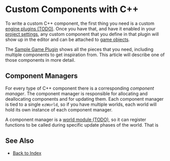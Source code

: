 # Custom Components with C++

To write a custom C++ component, the first thing you need is a custom [engine plugins (TODO)](engine-plugins.md). Once you have that, and have it enabled in your [project settings](../../projects/project-settings.md), any custom component that you define in that plugin will show up in the editor and can be attached to [game objects](../../runtime/world/game-objects.md).

The [Sample Game Plugin](../../samples/sample-game-plugin.md) shows all the pieces that you need, including multiple components to get inspiration from. This article will describe one of those components in more detail.

## Component Managers

For every type of C++ component there is a corresponding *component manager*. The component manager is responsible for allocating and deallocating components and for updating them. Each component manager is tied to a single `ezWorld`, so if you have multiple worlds, each world will hold its own instance of each component manager. 

A component manager is a [world module (TODO)](../../runtime/world/world-modules.md), so it can register functions to be called during specific update phases of the world. That is 



<!-- PAGE IS TODO -->

## See Also

* [Back to Index](../../index.md)
